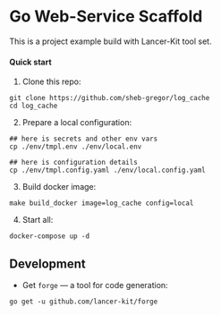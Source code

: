 # Go Web-Service Scaffold

This is a project example build with Lancer-Kit tool set.

#### Quick start

1. Clone this repo:

```shell script
git clone https://github.com/sheb-gregor/log_cache
cd log_cache
```

2. Prepare a local configuration:

```shell script
## here is secrets and other env vars
cp ./env/tmpl.env ./env/local.env

## here is configuration details
cp ./env/tmpl.config.yaml ./env/local.config.yaml
```

3. Build docker image:

```shell script
make build_docker image=log_cache config=local
```

4. Start all:

```shell script
docker-compose up -d
```

## Development 

- Get `forge` — a tool for code generation:

```shell script
go get -u github.com/lancer-kit/forge
```



